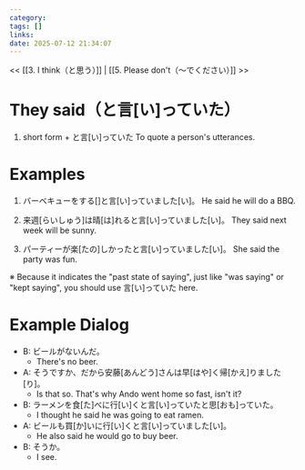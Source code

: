 ```yaml
---
category: 
tags: []
links:
date: 2025-07-12 21:34:07
---
```

<< [[3. I think（と思う）]] | [[5. Please don't（〜でください）]] >>

# They said（と言\[い\]っていた）

1. short form + と言\[い\]っていた
To quote a person's utterances.

# Examples

1. バーベキューをする\[\]と言\[い\]っていました\[い\]。
He said he will do a BBQ.

2. 来週\[らいしゅう\]は晴\[は\]れると言\[い\]っていました\[い\]。
They said next week will be sunny.

3. パーティーが楽\[たの\]しかったと言\[い\]っていました\[い\]。
She said the party was fun.

※ Because it indicates the "past state of saying", just like "was saying" or "kept saying", you should use 言\[い\]っていた here.

# Example Dialog

- B: ビールがないんだ。
	- There's no beer.
- A: そうですか、だから安藤\[あんどう\]さんは早\[はや\]く帰\[かえ\]りました\[り\]。
	- Is that so. That's why Ando went home so fast, isn't it?
- B: ラーメンを食\[た\]べに行\[い\]くと言\[い\]っていたと思\[おも\]っていた。
	- I thought he said he was going to eat ramen.
- A: ビールも買\[か\]いに行\[い\]くと言\[い\]っていました\[い\]。
	- He also said he would go to buy beer.
- B: そうか。
	- I see.
